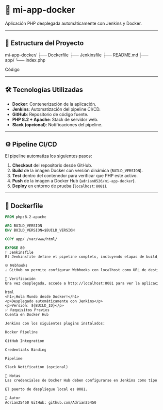 # 🚀 mi-app-docker

Aplicación PHP desplegada automáticamente con Jenkins y Docker.

---

## 📁 Estructura del Proyecto

mi-app-docker/ ├── Dockerfile ├── Jenkinsfile ├── README.md ├── app/ └── index.php

Código

---

## 🛠️ Tecnologías Utilizadas

- **Docker**: Contenerización de la aplicación.
- **Jenkins**: Automatización del pipeline CI/CD.
- **GitHub**: Repositorio de código fuente.
- **PHP 8.2 + Apache**: Stack de servidor web.
- **Slack (opcional)**: Notificaciones del pipeline.

---

## ⚙️ Pipeline CI/CD

El pipeline automatiza los siguientes pasos:

1. **Checkout** del repositorio desde GitHub.
2. **Build** de la imagen Docker con versión dinámica (`BUILD_VERSION`).
3. **Test** dentro del contenedor para verificar que PHP esté activo.
4. **Push** de la imagen a Docker Hub (`adrian0526/mi-app-docker`).
5. **Deploy** en entorno de prueba (`localhost:8081`).

---

## 📄 Dockerfile

```Dockerfile
FROM php:8.2-apache

ARG BUILD_VERSION
ENV BUILD_VERSION=$BUILD_VERSION

COPY app/ /var/www/html/

EXPOSE 80
📄 Jenkinsfile
El Jenkinsfile define el pipeline completo, incluyendo etapas de build, test, push y despliegue. Las credenciales de Docker Hub se configuran en Jenkins como docker-hub-credentials.

🌐 Webhooks
⚠️ GitHub no permite configurar Webhooks con localhost como URL de destino. Se recomienda usar una URL pública o túnel como ngrok para pruebas locales.

🧪 Verificación
Una vez desplegada, accede a http://localhost:8081 para ver la aplicación funcionando:

html
<h1>¡Hola Mundo desde Docker!</h1>
<p>Desplegado automáticamente con Jenkins</p>
<p>Versión: ${BUILD_ID}</p>
✅ Requisitos Previos
Cuenta en Docker Hub

Jenkins con los siguientes plugins instalados:

Docker Pipeline

GitHub Integration

Credentials Binding

Pipeline

Slack Notification (opcional)

📌 Notas
Las credenciales de Docker Hub deben configurarse en Jenkins como tipo Username & Password y referenciarse como docker-hub-credentials.

El puerto de despliegue local es 8081.

📣 Autor
Adrian25450 GitHub: github.com/Adrian25450
